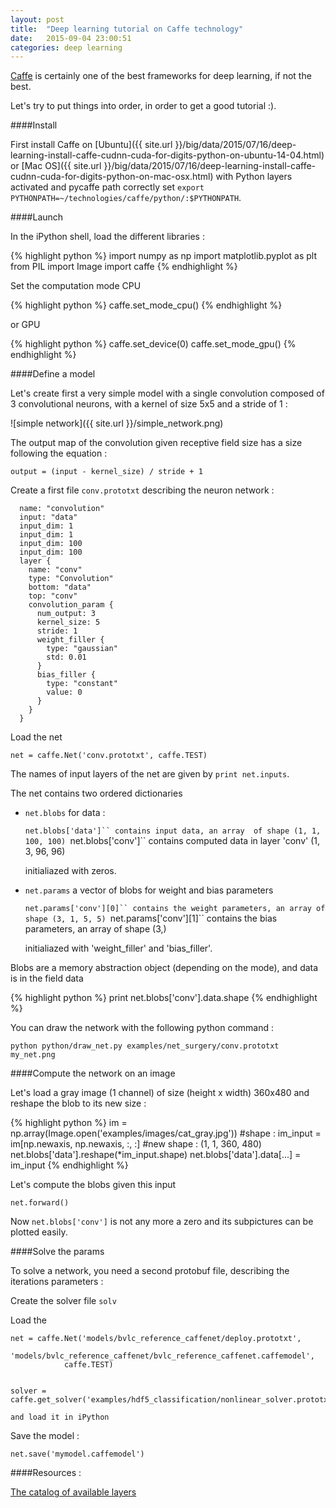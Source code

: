 ```yaml
---
layout: post
title:  "Deep learning tutorial on Caffe technology"
date:   2015-09-04 23:00:51
categories: deep learning
---
```


[Caffe](http://caffe.berkeleyvision.org/) is certainly one of the best frameworks for deep learning, if not the best.

Let's try to put things into order, in order to get a good tutorial :).

####Install

First install Caffe on [Ubuntu]({{ site.url }}/big/data/2015/07/16/deep-learning-install-caffe-cudnn-cuda-for-digits-python-on-ubuntu-14-04.html) or [Mac OS]({{ site.url }}/big/data/2015/07/16/deep-learning-install-caffe-cudnn-cuda-for-digits-python-on-mac-osx.html) with Python layers activated and pycaffe path correctly set `export PYTHONPATH=~/technologies/caffe/python/:$PYTHONPATH`.


####Launch

In the iPython shell, load the different libraries  :

{% highlight python %}
import numpy as np
import matplotlib.pyplot as plt
from PIL  import Image
import caffe
{% endhighlight %}

Set the computation mode CPU

{% highlight python %}
caffe.set_mode_cpu()
{% endhighlight %}

or GPU

{% highlight python %}
caffe.set_device(0)
caffe.set_mode_gpu()
{% endhighlight %}

####Define a model

Let's create first a very simple model with a single convolution composed of 3 convolutional neurons, with a kernel of size 5x5 and a stride of 1 :

![simple network]({{ site.url }}/simple_network.png)


The output map of the convolution given receptive field size has a size following the equation :

    output = (input - kernel_size) / stride + 1


Create a first file `conv.prototxt` describing the neuron network :

      name: "convolution"
      input: "data"
      input_dim: 1
      input_dim: 1
      input_dim: 100
      input_dim: 100
      layer {
        name: "conv"
        type: "Convolution"
        bottom: "data"
        top: "conv"
        convolution_param {
          num_output: 3
          kernel_size: 5
          stride: 1
          weight_filler {
            type: "gaussian"
            std: 0.01
          }
          bias_filler {
            type: "constant"
            value: 0
          }
        }
      }

Load the net

    net = caffe.Net('conv.prototxt', caffe.TEST)

The names of input layers of the net are given by `print net.inputs`.

The net contains two ordered dictionaries

- `net.blobs` for data  :

    `net.blobs['data']`` contains input data, an array  of shape (1, 1, 100, 100)
    `net.blobs['conv']`` contains computed data in layer 'conv' (1, 3, 96, 96)

    initialiazed with zeros.

- `net.params` a vector of blobs for weight and bias parameters

    `net.params['conv'][0]`` contains the weight parameters, an array of shape (3, 1, 5, 5)
    `net.params['conv'][1]`` contains the bias parameters, an array of shape (3,)

    initialiazed with 'weight_filler' and 'bias_filler'.

Blobs are a memory abstraction object (depending on the mode), and data is in the field data

{% highlight python %}
print net.blobs['conv'].data.shape
{% endhighlight %}

You can draw the network with the following python command :

    python python/draw_net.py examples/net_surgery/conv.prototxt my_net.png

####Compute the network on an image

Let's load a gray image (1 channel) of size (height x width) 360x480 and reshape the blob to its new size :

{% highlight python %}
im = np.array(Image.open('examples/images/cat_gray.jpg')) #shape :
im_input = im[np.newaxis, np.newaxis, :, :] #new shape : (1, 1, 360, 480)
net.blobs['data'].reshape(*im_input.shape)
net.blobs['data'].data[...] = im_input
{% endhighlight %}

Let's compute the blobs given this input

    net.forward()

Now `net.blobs['conv']` is not any more a zero and its subpictures can be plotted easily.


####Solve the params

To solve a network, you need a second protobuf file, describing the iterations parameters :



Create the solver file `solv`


Load the

    net = caffe.Net('models/bvlc_reference_caffenet/deploy.prototxt',
                'models/bvlc_reference_caffenet/bvlc_reference_caffenet.caffemodel',
                caffe.TEST)


    solver = caffe.get_solver('examples/hdf5_classification/nonlinear_solver.prototxt')

    and load it in iPython

Save the model :

    net.save('mymodel.caffemodel')


####Resources :

[The catalog of available layers](http://caffe.berkeleyvision.org/tutorial/layers.html)
